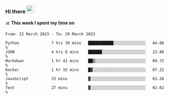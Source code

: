 ### Hi there <a href="https://www.gautamkrishnar.com/"><img src="https://media.giphy.com/media/hvRJCLFzcasrR4ia7z/giphy.gif" width="25px"></a>

📊 **This week I spent my time on**

<!--START_SECTION:waka-->

```text
From: 22 March 2023 - To: 29 March 2023

Python              7 hrs 39 mins   ███████████░░░░░░░░░░░░░░   44.06 %
JSON                4 hrs 8 mins    ██████░░░░░░░░░░░░░░░░░░░   23.88 %
Markdown            1 hr 41 mins    ██▒░░░░░░░░░░░░░░░░░░░░░░   09.72 %
Docker              1 hr 15 mins    █▓░░░░░░░░░░░░░░░░░░░░░░░   07.22 %
JavaScript          33 mins         ▓░░░░░░░░░░░░░░░░░░░░░░░░   03.26 %
Text                27 mins         ▓░░░░░░░░░░░░░░░░░░░░░░░░   02.62 %
```

<!--END_SECTION:waka-->
